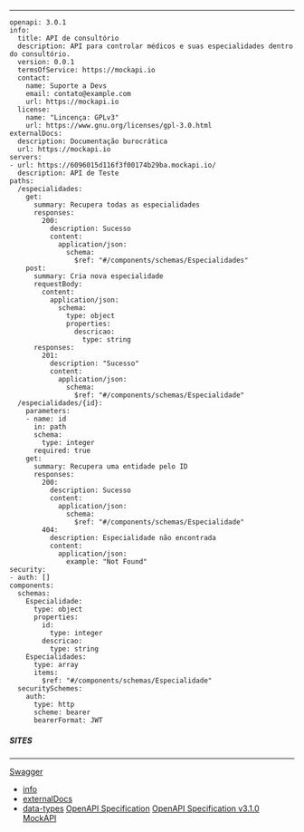 ***

```
openapi: 3.0.1
info:
  title: API de consultório
  description: API para controlar médicos e suas especialidades dentro do consultório.
  version: 0.0.1
  termsOfService: https://mockapi.io
  contact:
    name: Suporte a Devs
    email: contato@example.com
    url: https://mockapi.io
  license:
    name: "Lincença: GPLv3"
    url: https://www.gnu.org/licenses/gpl-3.0.html
externalDocs:
  description: Documentação burocrática
  url: https://mockapi.io
servers:
- url: https://6096015d116f3f00174b29ba.mockapi.io/
  description: API de Teste
paths:
  /especialidades:
    get:
      summary: Recupera todas as especialidades
      responses:
        200:
          description: Sucesso
          content:
            application/json:
              schema:
                $ref: "#/components/schemas/Especialidades"
    post:
      summary: Cria nova especialidade
      requestBody:
        content:
          application/json:
            schema:
              type: object
              properties:
                descricao:
                  type: string
      responses:
        201:
          description: "Sucesso"
          content:
            application/json:
              schema:
                $ref: "#/components/schemas/Especialidade"
  /especialidades/{id}:
    parameters:
    - name: id
      in: path
      schema:
        type: integer
      required: true
    get:
      summary: Recupera uma entidade pelo ID
      responses:
        200:
          description: Sucesso
          content:
            application/json:
              schema:
                $ref: "#/components/schemas/Especialidade"
        404:
          description: Especialidade não encontrada
          content:
            application/json:
              example: "Not Found"
security: 
- auth: []
components:
  schemas:
    Especialidade:
      type: object
      properties:
        id:
          type: integer
        descricao:
          type: string
    Especialidades:
      type: array
      items:
        $ref: "#/components/schemas/Especialidade"
  securitySchemes:
    auth:
      type: http
      scheme: bearer
      bearerFormat: JWT
```


##### SITES
***
[Swagger](https://swagger.io/)
* [info](https://swagger.io/specification/#info-object)
* [externalDocs](https://swagger.io/specification/#external-documentation-object)
* [data-types](https://swagger.io/specification/#data-types)
[OpenAPI Specification](https://www.openapis.org/)
[OpenAPI Specification v3.1.0](https://spec.openapis.org/oas/v3.1.0)
[MockAPI](https://mockapi.io/)
